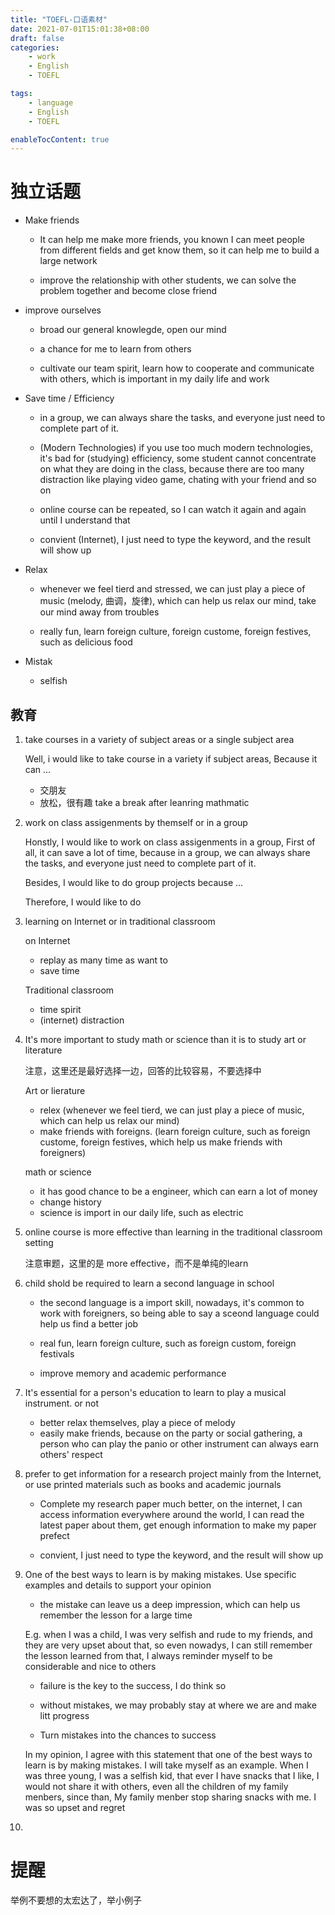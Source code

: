 ```yaml
---
title: "TOEFL-口语素材"
date: 2021-07-01T15:01:38+08:00
draft: false
categories:
    - work
    - English
    - TOEFL

tags:
    - language
    - English
    - TOEFL

enableTocContent: true
---
```


# 独立话题

- Make friends

    - It can help me make more friends, you known I can meet people from different fields and get know them, so it can help me to build a large network

    - improve the relationship with other students, we can solve the problem together and become close friend


- improve ourselves

    - broad our general knowlegde, open our mind

    - a chance for me to learn from others

    - cultivate our team spirit, learn how to cooperate and communicate with others, which is important in my daily life and work

- Save time / Efficiency

    - in a group, we can always share the tasks, and everyone just need to complete part of it.

    - (Modern Technologies) if you use too much modern technologies, it's bad for (studying) efficiency, some student cannot concentrate on what they are doing in the class, because there are too many distraction like playing video game, chating with your friend and so on

    - online course can be repeated, so I can watch it again and again until I understand that

    - convient (Internet), I just need to type the keyword, and the result will show up


- Relax

    - whenever we feel tierd and stressed, we can just play a piece of music (melody, 曲调，旋律), which can help us relax our mind, take our mind away from troubles

    - really fun, learn foreign culture, foreign custome, foreign festives, such as delicious food

- Mistak

    - selfish



## 教育

1. take courses in a variety of subject areas or a single subject area

    Well, i would like to take course in a variety if subject areas, Because it can ...

    - 交朋友
    - 放松，很有趣 take a break after leanring mathmatic

2. work on class assigenments by themself or in a group 

    Honstly, I would like to work on class assigenments in a group, First of all, it can save a lot of time, because in a group, we can always share the tasks, and everyone just need to complete part of it.

    Besides, I would like to do group projects because ...

    Therefore, I would like to do

3. learning on Internet or in traditional classroom

    on Internet
    - replay as many time as want to
    - save time

    Traditional classroom
    - time spirit
    - (internet) distraction

4. It's more important to study math or science than it is to study art or literature

    注意，这里还是最好选择一边，回答的比较容易，不要选择中

    Art or lierature

    - relex (whenever we feel tierd, we can just play a piece of music, which can help us relax our mind)
    - make friends with foreigns. (learn foreign culture, such as foreign custome, foreign festives, which help us make friends with foreigners)

    math or science

    - it has good chance to be a engineer, which can earn a lot of money
    - change history
    - science is import in our daily life, such as electric

5. online course is more effective than learning in the traditional classroom setting

    注意审题，这里的是 more effective，而不是单纯的learn


6. child shold be required to learn a second language in school 

    - the second language is a import skill, nowadays, it's common to work with foreigners, so being able to say a sceond language could help us find a better job

    - real fun, learn  foreign culture, such as foreign custom, foreign festivals

    - improve memory and academic performance


7. It's essential for a person's education to learn to play a musical instrument. or not

    - better relax themselves, play a piece of melody
    - easily make friends, because on the party or social gathering, a person who can play the panio or other instrument can always earn others' respect

8. prefer to get information for a research project mainly from the Internet, or use printed materials such as books and academic journals

    - Complete my research paper much better, on the internet, I can access information everywhere around the world, I can read the latest paper about them, get enough information to make my paper prefect

    - convient, I just need to type the keyword, and the result will show up

9.  One of the best ways to learn is by making mistakes. Use specific examples and details to support your opinion

    - the mistake can leave us a deep impression, which can help us remember the lesson for a large time

    E.g. when I was a child, I was very selfish and rude to my friends, and they are very upset about that, so even nowadys, I can still remember the lesson learned from that, I always reminder myself to be considerable and nice to others

    - failure is the key to the success, I do think so 

    - without mistakes, we may probably stay at where we are and make litt progress

    - Turn mistakes into the chances to success

    In my opinion, I agree with this statement that one of the best ways to learn is by making mistakes. I will take myself as an example. When I was three young,  I was a selfish kid, that ever I have snacks that I like, I would not share it with others, even all the children of my family menbers, since than, My family menber stop sharing snacks with me. I was so upset and regret

10. 

# 提醒

举例不要想的太宏达了，举小例子
